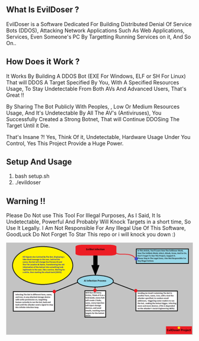 <h2>What Is EvilDoser ?</h2>

EvilDoser is a Software Dedicated For Building Distributed Denial Of Service Bots (DDOS), Attacking Network Applications Such As Web Applications, Services, Even Someone's PC By Targetting Running Services on it, And So On..
<h2>How Does it Work ? </h2>
It Works By Building A DDOS Bot (EXE For Windows, ELF or SH For Linux) That will DDOS A Target Specified By You, With A Specified Resources Usage, To Stay Undetectable From Both AVs And Advanced Users, That's Great !!

By Sharing The Bot Publicly With Peoples, , Low Or Medium Resources Usage, And It's Undetectable By All The AV's (Antiviruses), You Successfully Created a Strong Botnet, That will Continue DDOSing The Target Until it Die.

That's Insane ?! Yes, Think Of it, Undetectable, Hardware Usage Under You Control, Yes This Project Provide a Huge Power.

<h2>Setup And Usage</h2>
<ol>
  <li>bash setup.sh</li>
  <li>./evildoser</li>
</ol>

<h2>Warning !!</h2>
Please Do Not use This Tool For Illegal Purposes, As I Said, It Is Undetectable, Powerful And Probably Will Knock Targets in a short time, So Use It Legally. I Am Not Responsible For Any Illegal Use Of This Software, GoodLuck Do Not Forget To Star This repo or i will knock you down :)


<img src=EvilDoser-fcnt.png></img>
